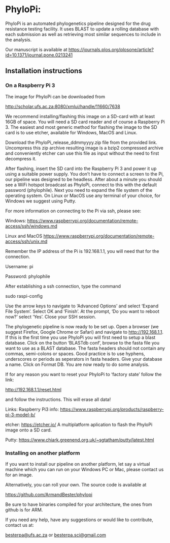 # PhyloPi:  

PhyloPi is an automated phylogenetics pipeline designed for the drug resistance testing facility.  It uses BLAST to update a rolling database with each submission as well as retrieving most similar sequences to include in the analysis.

Our manuscript is available at https://journals.plos.org/plosone/article?id=10.1371/journal.pone.0213241

                   
## Installation instructions

### On a Raspberry Pi 3

The image for PhyloPi can be downloaded from 

http://scholar.ufs.ac.za:8080/xmlui/handle/11660/7638


We recommend installing/flashing this image on a SD-card with at least 16GB of space. You will need a SD card reader and of course a Raspberry Pi 3. The easiest and most generic method for flashing the image to the SD card is to use etcher, available for Windows, MacOS and Linux.

Download the PhyloPi_release_ddmmyyyy.zip file from the provided link. Uncompress this zip archive resulting image is a bzip2 compressed archive and conveniently etcher can use this file as input without the need to first decompress it.

After flashing, insert the SD card into the Raspberry Pi 3 and power it up using a suitable power supply. You don’t have to connect a screen to the Pi, our pipeline was designed to be headless. After about a minute you should see a WiFi hotspot broadcast as PhyloPi, connect to this with the default password (phylophile). Next you need to expand the file system of the operating system. On Linux or MacOS use any terminal of your choice, for Windows we suggest using Putty.

For more information on connecting to the Pi via ssh, please see:

Windows:
https://www.raspberrypi.org/documentation/remote-access/ssh/windows.md

Linux and MacOS
https://www.raspberrypi.org/documentation/remote-access/ssh/unix.md

Remember the IP address of the Pi is 192.168.1.1, you will need that for the connection.

Username: pi

Password: phylophile

After establishing a ssh connection, type the command

sudo raspi-config

Use the arrow keys to navigate to ‘Advanced Options’ and select ‘Expand File System’. Select OK and ‘Finish’. At the prompt, ‘Do you want to reboot now?’ select ‘Yes’. Close your SSH session.

The phylogenetic pipeline is now ready to be set up. Open a browser (we suggest Firefox, Google Chrome or Safari) and navigate to http://192.168.1.1. If this is the first time you use PhyloPi you will first need to setup a blast database. Click on the button ‘BLASTdb conf’, browse to the fasta file you want to use as a BLAST database. The fasta headers should not contain any commas, semi-colons or spaces. Good practice is to use hyphens, underscores or periods as seperators in fasta headers. Give your database a name. Click on Format DB. You are now ready to do some analysis.

If for any reason you want to reset your PhyloPi to ‘factory state’ follow the link:

http://192.168.1.1/reset.html

and follow the instructions. This will erase all data!

Links:
Raspberry Pi3 info: https://www.raspberrypi.org/products/raspberry-pi-3-model-b/

etcher: https://etcher.io/ A multiplatform aplication to flash the PhyloPi image onto a SD card.

Putty: https://www.chiark.greenend.org.uk/~sgtatham/putty/latest.html

### Installing on another platform

If you want to install our pipeline on another platform, let say a virtual machine which you can run on your Windows PC or Mac, please contact us for an image.

Alternatively, you can roll your own.  The source code is available at

https://github.com/ArmandBester/phylopi

Be sure to have binaries compiled for your architecture, the ones from github is for ARM. 


If you need any help, have any suggestions or would like to contribute, contact us at:

besterpa@ufs.ac.za
or
besterpa.sci@gmail.com


<br>
<br>
<br>
<br>
<br>
<br>


